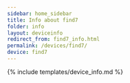 ```yaml
---
sidebar: home_sidebar
title: Info about find7
folder: info
layout: deviceinfo
redirect_from: find7_info.html
permalink: /devices/find7/
device: find7
---
```

{% include templates/device_info.md %}
